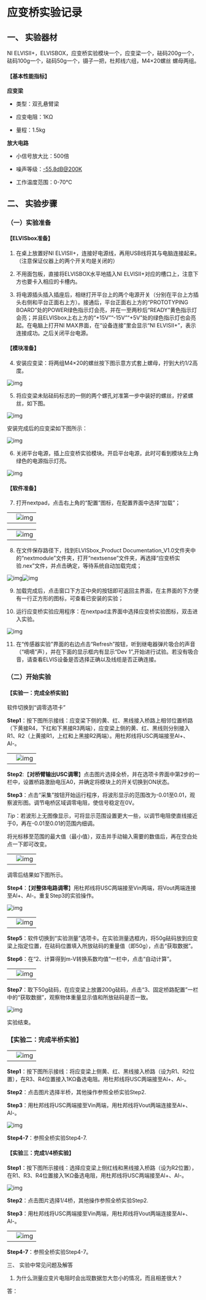 # 应变桥实验记录

## 一、 实验器材

NI ELVISII+，ELVISBOX，应变桥实验模块一个，应变梁一个，砝码200g一个，砝码100g一个，砝码50g一个，镊子一把，杜邦线六组，M4×20螺丝 螺母两组。

#### 【基本性能指标】

**应变梁**

* 类型：双孔悬臂梁

* 应变电阻：1KΩ

* 量程：1.5kg

**放大电路**

* 小信号放大比：500倍

* 噪声等级：[-55.8dB@200K](mailto:-55.8dB@200K)

* 工作温度范围：0-70℃

 

## 二、 实验步骤

### （一）实验准备

#### 【ELVISbox准备】

1. 在桌上放置好NI ELVISII+，连接好电源线，再用USB线将其与电脑连接起来。（注意保证仪器上的两个开关均是关闭的）

2. 不用面包板，直接将ELVISBOX水平地插入NI ELVISII+对应的槽口上，注意下方也要卡入相应的卡槽内。

3. 将电源插头插入插座后，相继打开平台上的两个电源开关（分别在平台上方插头右侧和平台正面右上方）。接通后，平台正面右上方的“PROTOTYPING BOARD”处的POWER绿色指示灯会亮，并在一至两秒后“READY”黄色指示灯会亮；并且ELVISbox上右上方的“+15V”“-15V”“+5V”处的绿色指示灯也会亮起。在电脑上打开NI MAX界面，在“设备连接”里会显示“NI ELVISII+”，表示连接成功。之后关闭平台电源。

 

#### 【模块准备】

4. 安装应变梁：将两组M4×20的螺丝按下图示意方式套上螺母，拧到大约1/2高度。

![img](file:///C:\Users\lenovo\AppData\Local\Temp\ksohtml\wps5BFB.tmp.jpg) 

5. 将应变梁未贴砝码标志的一侧的两个螺孔对准第一步中装好的螺丝，拧紧螺丝，如下图。

![img](file:///C:\Users\lenovo\AppData\Local\Temp\ksohtml\wps5C0B.tmp.jpg) 

安装完成后的应变梁如下图所示：

![img](file:///C:\Users\lenovo\AppData\Local\Temp\ksohtml\wps5C0C.tmp.jpg) 

6. 关闭平台电源，插上应变桥实验模块。开启平台电源，此时可看到模块左上角绿色的电源指示灯亮。

![img](file:///C:\Users\lenovo\AppData\Local\Temp\ksohtml\wps5C0D.tmp.jpg) 

 

#### 【软件准备】

7. 打开nextpad，点击右上角的“配置”图标，在配置界面中选择“加载”；

|      |                                                              |
| ---- | ------------------------------------------------------------ |
|      | ![img](file:///C:\Users\lenovo\AppData\Local\Temp\ksohtml\wps5C0E.tmp.jpg) |

 

 

|      |                                                              |
| ---- | ------------------------------------------------------------ |
|      | ![img](file:///C:\Users\lenovo\AppData\Local\Temp\ksohtml\wps5C1F.tmp.jpg) |

 

8. 在文件保存路径下，找到ELVISbox_Product Documentation_V1.0文件夹中的“nextmodule”文件夹，打开“nextsense”文件夹，再选择“应变桥实验.nex”文件，并点击确定，等待系统自动加载完成；

![img](file:///C:\Users\lenovo\AppData\Local\Temp\ksohtml\wps5C20.tmp.jpg)![img](file:///C:\Users\lenovo\AppData\Local\Temp\ksohtml\wps5C21.tmp.jpg) 

9. 加载完成后，点击窗口下方正中央的按钮即可返回主界面，在主界面的下方便有一行正方形的图标，可查看已安装的实验；

10. 运行应变桥实验应用程序：在nextpad主界面中选择应变桥实验图标，双击进入实验。

![img](file:///C:\Users\lenovo\AppData\Local\Temp\ksohtml\wps5C22.tmp.jpg) 

11. 在“传感器实验”界面的右边点击“Refresh”按钮，听到继电器弹片吸合的声音（“嘀嘀”声），并在下面的显示框内有显示“Dev 1”,开始进行试验。若没有吸合音，请查看ELVIS设备是否选择正确以及线缆是否正确连接。

 

### （二）开始实验

#### 【实验一：完成全桥实验】

软件切换到“调零选项卡”

**Step1**：按下图所示接线：应变梁下侧的黄、红、黑线接入桥路上相邻位置桥路（下黄接R4，下红和下黑接R3两端），应变梁上侧的黄、红、黑线则分别接入R1、R2（上黄接R1，上红和上黑接R2两端）。用杜邦线将USC两端接至Al+、Al-。

|      |                                                              |
| ---- | ------------------------------------------------------------ |
|      | ![img](file:///C:\Users\lenovo\AppData\Local\Temp\ksohtml\wps5C32.tmp.jpg) |

 

**Step2**:【**对桥臂输出USC调零**】点击图片选择全桥，并在选项卡界面中第2步的一栏中，设置桥路激励电压A0，并确定将模块上的开关切换到ON状态。

**Step3**：点击“采集”按钮开始运行程序，将波形显示的范围改为-0.01至0.01，观察波形图。调节电桥区域调零电阻，使信号稳定在0V。

*Tip*：若波形上无图像显示，可将显示范围设置更大一些，以调节电阻使直线接近于0，再在-0.01至0.01的范围内细调。

将光标移至范围的最大值（最小值），双击并手动输入需要的数值后，再在空白处点一下即可改变。

|      |                                                              |
| ---- | ------------------------------------------------------------ |
|      | ![img](file:///C:\Users\lenovo\AppData\Local\Temp\ksohtml\wps5C33.tmp.jpg) |

调零后结果如下图所示。



**Step4**：【**对整体电路调零**】用杜邦线将USC两端接至Vin两端，将Vout两端连接至Al+、Al-。重复Step3的实验操作。

![img](file:///C:\Users\lenovo\AppData\Local\Temp\ksohtml\wps5C34.tmp.jpg) 

|      |                                                              |
| ---- | ------------------------------------------------------------ |
|      | ![img](file:///C:\Users\lenovo\AppData\Local\Temp\ksohtml\wps5C35.tmp.jpg) |

**Step5**：软件切换到“实验测量”选项卡。在实验测量选框内，将50g砝码放到应变梁上指定位置，在砝码位置填入所放砝码的重量值（即50g），点击“获取数据”。

 

**Step6**：在“2、计算得到m-V转换系数均值”一栏中，点击“自动计算”。

|      |                                                              |
| ---- | ------------------------------------------------------------ |
|      | ![img](file:///C:\Users\lenovo\AppData\Local\Temp\ksohtml\wps5C46.tmp.jpg) |

 

**Step7**：取下50g砝码，在应变梁上放置200g砝码，点击“3、固定桥路配置”一栏中的“获取数据”，观察物体重量显示值和所放砝码是否一致。

![img](file:///C:\Users\lenovo\AppData\Local\Temp\ksohtml\wps5C47.tmp.jpg) 

实验结束。

 

### 【实验二：完成半桥实验】

|      |                                                              |
| ---- | ------------------------------------------------------------ |
|      | ![img](file:///C:\Users\lenovo\AppData\Local\Temp\ksohtml\wps5C48.tmp.jpg) |

**Step1**：按下图所示接线：将应变梁上侧黄、红、黑线接入桥路（设为R1、R2位置），在R3、R4位置接入1KΩ备选电阻。用杜邦线将USC两端接至Al+、Al-。

 

**Step2**：点击图片选择半桥，其他操作参照全桥实验Step2.

**Step3**：用杜邦线将USC两端接至Vin两端，用杜邦线将Vout两端连接至Al+、Al-。

![img](file:///C:\Users\lenovo\AppData\Local\Temp\ksohtml\wps5C49.tmp.jpg) 

**Step4-7**：参照全桥实验Step4-7.

 

#### 【实验三：完成1/4桥实验】

**Step1**：按下图所示接线：选择应变梁上侧红线和黑线接入桥路（设为R2位置），在R1、R3、R4位置接入1KΩ备选电阻，用杜邦线将USC两端接至Al+、Al-。

![img](file:///C:\Users\lenovo\AppData\Local\Temp\ksohtml\wps5C5A.tmp.jpg) 

**Step2**：点击图片选择1/4桥，其他操作参照全桥实验Step2.

**Step3**：用杜邦线将USC两端接至Vin两端，用杜邦线将Vout两端连接至Al+、Al-。

|      |                                                              |
| ---- | ------------------------------------------------------------ |
|      | ![img](file:///C:\Users\lenovo\AppData\Local\Temp\ksohtml\wps5C5B.tmp.jpg) |

 

**Step4-7**：参照全桥实验Step4-7。

 

三、 实验中常见问题及解答

1. 为什么测量应变片电阻时会出现数据忽大忽小的情况，而且相差很大？

答：